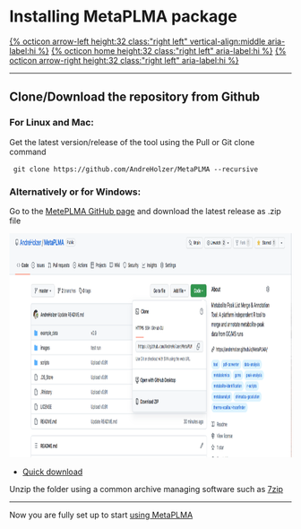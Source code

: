 # Installing MetaPLMA package

[{% octicon arrow-left height:32 class:"right left" vertical-align:middle aria-label:hi %}](GS.md) [{% octicon home height:32 class:"right left" aria-label:hi %}](index.md) [{% octicon arrow-right height:32 class:"right left" aria-label:hi %}](US.md)

----
## Clone/Download the repository from Github

### For Linux and Mac:

Get the latest version/release of the tool using the Pull or Git clone command

```
 git clone https://github.com/AndreHolzer/MetaPLMA --recursive
```

### Alternatively or for Windows: 
Go to the [MetePLMA GitHub page](https://github.com/AndreHolzer/MetaPLMA) and download the latest release as .zip file 

<img src="images/GS_T_1.png" height="400px">

- [Quick download](https://github.com/AndreHolzer/MetaPLMA/archive/master.zip)

Unzip the folder using a common archive managing software such as [7zip](https://www.7-zip.org)


----
Now you are fully set up to start [using MetaPLMA](US.md)
